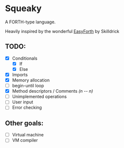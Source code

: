 # Squeaky
A FORTH-type language.

Heavily inspired by the wonderful [EasyForth](https://skilldrick.github.io/easyforth/) by Skilldrick

## TODO:
- [X] Conditionals
    - [X] If
    - [X] Else
- [X] Imports
- [X] Memory allocation
- [ ] begin-until loop
- [X] Method descriptors / Comments *(n -- n)*
- [ ] Unimplemented operations
- [ ] User input
- [ ] Error checking

## Other goals:
- [ ] Virtual machine
- [ ] VM compiler